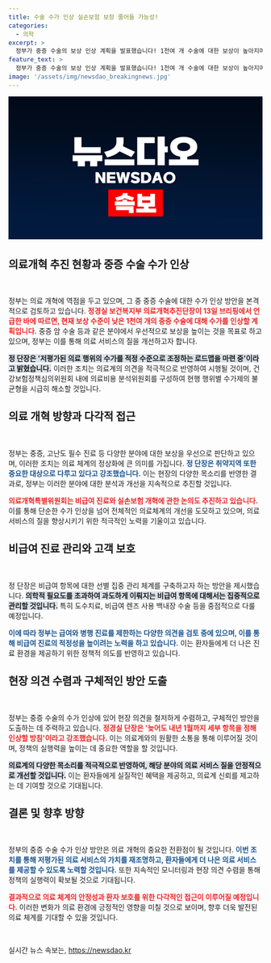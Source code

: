 ```yaml
---
title: 수술 수가 인상 실손보험 보장 줄어들 가능성!
categories:
  - 의학
excerpt: >
  정부가 중증 수술의 보상 인상 계획을 발표했습니다! 1천여 개 수술에 대한 보상이 높아지며 의료계의 변화가 시작됩니다. 세부 항목은 내년 1월까지 결정될 예정! 클릭하여 변화를 확인하세요!
feature_text: >
  정부가 중증 수술의 보상 인상 계획을 발표했습니다! 1천여 개 수술에 대한 보상이 높아지며 의료계의 변화가 시작됩니다. 세부 항목은 내년 1월까지 결정될 예정! 클릭하여 변화를 확인하세요!
image: '/assets/img/newsdao_breakingnews.jpg'
---
```


<p><img src="/assets/img/newsdao_breakingnews.jpg" alt="koreaapp 속보" /></p>

<h2 data-ke-size="size26">의료개혁 추진 현황과 중증 수술 수가 인상</h2>

<p data-ke-size="size16">&nbsp;</p>

<p>정부는 의료 개혁에 역점을 두고 있으며, 그 중 중증 수술에 대한 수가 인상 방안을 본격적으로 검토하고 있습니다. <b><span style="color: #ee2323;">정경실 보건복지부 의료개혁추진단장이 13일 브리핑에서 언급한 바에 따르면, 현재 보상 수준이 낮은 1천여 개의 중증 수술에 대해 수가를 인상할 계획입니다.</span></b> 중증 암 수술 등과 같은 분야에서 우선적으로 보상을 높이는 것을 목표로 하고 있으며, 정부는 이를 통해 의료 서비스의 질을 개선하고자 합니다.</p>

<p><b><span style="background-color: #21538527;">정 단장은 '저평가된 의료 행위의 수가를 적정 수준으로 조정하는 로드맵을 마련 중'이라고 밝혔습니다.</span></b> 이러한 조치는 의료계의 의견을 적극적으로 반영하여 시행될 것이며, 건강보험정책심의위원회 내에 의료비용 분석위원회를 구성하여 현행 행위별 수가제의 불균형을 시급히 해소할 것입니다. </p>

<h2 data-ke-size="size26">의료 개혁 방향과 다각적 접근</h2>

<p data-ke-size="size16">&nbsp;</p>

<p>정부는 중증, 고난도 필수 진료 등 다양한 분야에 대한 보상을 우선으로 판단하고 있으며, 이러한 조치는 의료 체계의 정상화에 큰 의미를 가집니다. <b><span style="color: #1a5490;">정 단장은 취약지역 또한 중요한 대상으로 다루고 있다고 강조했습니다.</span></b> 이는 현장의 다양한 목소리를 반영한 결과로, 정부는 이러한 분야에 대한 분석과 개선을 지속적으로 추진할 것입니다.</p>

<p><b><span style="color: #ee2323;">의료개혁특별위원회는 비급여 진료와 실손보험 개혁에 관한 논의도 추진하고 있습니다.</span></b> 이를 통해 단순한 수가 인상을 넘어 전체적인 의료체계의 개선을 도모하고 있으며, 의료 서비스의 질을 향상시키기 위한 적극적인 노력을 기울이고 있습니다.</p>

<h2 data-ke-size="size26">비급여 진료 관리와 고객 보호</h2>

<p data-ke-size="size16">&nbsp;</p>

<p>정 단장은 비급여 항목에 대한 선별 집중 관리 체계를 구축하고자 하는 방안을 제시했습니다. <b><span style="background-color: #21538527;">의학적 필요도를 초과하여 과도하게 이뤄지는 비급여 항목에 대해서는 집중적으로 관리할 것입니다.</span></b> 특히 도수치료, 비급여 렌즈 사용 백내장 수술 등을 중점적으로 다룰 예정입니다. </p>

<p><b><span style="color: #1a5490;">이에 따라 정부는 급여와 병행 진료를 제한하는 다양한 의견을 검토 중에 있으며, 이를 통해 비급여 진료의 적정성을 높이려는 노력을 하고 있습니다.</span></b> 이는 환자들에게 더 나은 진료 환경을 제공하기 위한 정책적 의도를 반영하고 있습니다.</p>

<h2 data-ke-size="size26">현장 의견 수렴과 구체적인 방안 도출</h2>

<p data-ke-size="size16">&nbsp;</p>

<p>정부는 중증 수술의 수가 인상에 있어 현장 의견을 철저하게 수렴하고, 구체적인 방안을 도출하는 데 주력하고 있습니다. <b><span style="color: #ee2323;">정경실 단장은 '늦어도 내년 1월까지 세부 항목을 정해 인상할 방침'이라고 강조했습니다.</span></b> 이는 의료계와의 원활한 소통을 통해 이루어질 것이며, 정책의 실행력을 높이는 데 중요한 역할을 할 것입니다.</p>

<p><b><span style="background-color: #21538527;">의료계의 다양한 목소리를 적극적으로 반영하여, 해당 분야의 의료 서비스 질을 안정적으로 개선할 것입니다.</span></b> 이는 환자들에게 실질적인 혜택을 제공하고, 의료계 신뢰를 제고하는 데 기여할 것으로 기대됩니다.</p>

<h2 data-ke-size="size26">결론 및 향후 방향</h2>

<p data-ke-size="size16">&nbsp;</p>

<p>정부의 중증 수술 수가 인상 방안은 의료 개혁의 중요한 전환점이 될 것입니다. <b><span style="color: #1a5490;">이번 조치를 통해 저평가된 의료 서비스의 가치를 재조명하고, 환자들에게 더 나은 의료 서비스를 제공할 수 있도록 노력할 것입니다.</span></b> 또한 지속적인 모니터링과 현장 의견 수렴을 통해 정책의 실행력이 확보될 것으로 기대됩니다.</p>

<p><b><span style="color: #ee2323;">결과적으로 의료 체계의 안정성과 환자 보호를 위한 다각적인 접근이 이루어질 예정입니다.</span></b> 이러한 변화가 의료 환경에 긍정적인 영향을 미칠 것으로 보이며, 향후 더욱 발전된 의료 체계를 기대할 수 있을 것입니다. </p>

<p data-ke-size="size16">&nbsp;</p>
실시간 뉴스 속보는, <a href="https://newsdao.kr" rel="dofollow">https://newsdao.kr</a>


